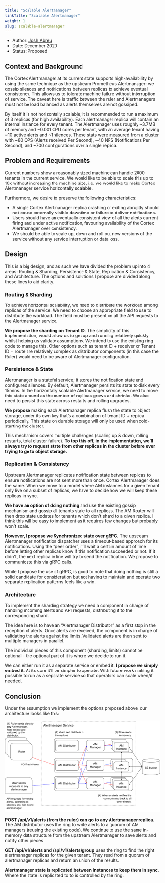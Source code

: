 ```yaml
---
title: "Scalable Alertmanager"
linkTitle: "Scalable Alertmanager"
weight: 1
slug: scalable-alertmanager
---
```


- Author: [Josh Abreu](https://github.com/gotjosh)
- Date: December 2020
- Status: Proposed

## Context and Background

The Cortex Alertmanager at its current state supports high-availability by using the same technique as the upstream Prometheus Alertmanager: we gossip silences and notifications between replicas to achieve eventual consistency. This allows us to tolerate machine failure without interruption of service. The caveat here is traffic between the ruler and Alertmanagers must not be load balanced as alerts themselves are not gossiped.

By itself it is not horizontally scalable; it is recommended to run a maximum of 3 replicas (for high availability). Each alertmanager replica will contain an internal instance for every tenant. The Alertmanager uses roughly ~3.7MB of memory and ~0.001 CPU cores per tenant, with an average tenant having ~10 active alerts and ~1 silences. These stats were measured from a cluster with ~80 QPS (Alerts received Per Second), ~40 NPS (Notifications Per Second), and ~700 configurations over a single replica.


## Problem and Requirements

Current numbers show a reasonably sized machine can handle 2000 tenants in the current service. We would like to be able to scale this up to 10x without increasing the machine size; i.e. we would like to make Cortex Alertmanager service horizontally scalable.

Furthermore, we desire to preserve the following characteristics:

- A single Cortex Alertmanager replica crashing or exiting abruptly should not cause externally-visible downtime or failure to deliver notifications.
- Users should have an eventually consistent view of all the alerts current firing and under active notification, favouring availability of the Cortex Alertmanager over consistency.
- We should be able to scale up, down and roll out new versions of the service without any service interruption or data loss.

## Design

This is a big design, and as such we have divided the problem up into 4 areas: Routing & Sharding, Persistence & State, Replication & Consistency, and Architecture. The options and solutions I propose are divided along these lines to aid clarity.

### Routing & Sharding

To achieve horizontal scalability, we need to distribute the workload among replicas of the service. We need to choose an appropriate field to use to distribute the workload. The field must be present on all the API requests to the Alertmanager service.

**We propose the sharding on Tenant ID**. The simplicity of this implementation, would allow us to get up and running relatively quickly whilst helping us validate assumptions. We intend to use the existing ring code to manage this. Other options such as tenant ID + receiver or Tenant ID + route are relatively complex as distributor components (in this case the Ruler) would need to be aware of Alertmanager configuration.

### Persistence & State

Alertmanager is a stateful service; it stores the notification state and configured silences. By default, Alertmanager persists its state to disk every 15mins.  In the horizontally scalable Alertmanager service, we need to move this state around as the number of replicas grows and shrinks.  We also need to persist this state across restarts and rolling upgrades.

**We propose** making each Alertmanager replica flush the state to object storage, under its own key that’s a combination of tenant ID + replica periodically. This state on durable storage will only be used when cold-starting the cluster.

This mechanism covers multiple challenges (scaling up & down, rolling restarts, total cluster failure). **To top this off, in the implementation, we’ll always try to request state from other replicas in the cluster before ever trying to go to object storage.**

### Replication & Consistency

Upstream Alertmanager replicates notification state between replicas to ensure notifications are not sent more than once. Cortex Alertmanager does the same.  When we move to a model where AM instances for a given tenant only live on a subset of replicas, we have to decide how we will keep these replicas in sync.

**We have an option of doing nothing** and use the existing gossip mechanism and gossip all tenants state to all replicas. The AM Router will then drop state updates for tenants which don’t shard to a given replica. I think this will be easy to implement as it requires  few changes but probably won’t scale.

**However, I propose we Synchronized state over gRPC.** The upstream Alertmanager notification dispatcher uses a timeout-based approach for its notifications. Using the “peer order”, it’ll wait a certain amount of time before letting other replicas know if this notification succeeded or not. If it didn’t, the next replica in line will try to send the notification. We propose to communicate this via gRPC calls.

While I propose the use of gRPC, is good to note that doing nothing is still a solid candidate for consideration but not having to maintain and operate two separate replication patterns feels like a win.

### Architecture

To implement the sharding strategy we need a component in charge of handling incoming alerts and API requests, distributing it to the corresponding shard. 

The idea here is to have an “Alertmanager Distributor” as a first stop in the reception of alerts. Once alerts are received, the component is in charge of validating the alerts against the limits. Validated alerts are then sent to multiple managers in parallel.

The individual pieces of this component (sharding, limits) cannot be optional - the optional part of it is where we decide to run it.

We can either run it as a separate service or embed it. **I propose we simply embed it**. At its core it’ll be simpler to operate. With future work making it possible to run as a separate service so that operators can scale when/if needed.


## Conclusion

Under the assumption we implement the options proposed above, our architecture looks like this:

![Scalable Alertmanager Architecture](docs/proposals/img/scalable-am.png)

**POST /api/v1/alerts (from the ruler) can go to any Alertmanager replica.** The AM distributor uses the ring to write alerts to a quorum of AM managers (reusing the existing code). We continue to use the same in-memory data structure from the upstream Alertmanager to save alerts and notify other pieces

**GET /api/v1/alerts and /api/v1/alerts/group** uses the ring to find the right alertmanager replicas for the given tenant. They read from a quorum of alertmanager replicas and return an union of the results.

**Alertmanager state is replicated between instances to keep them in sync**. Where the state is replicated to to is controlled by the ring.
